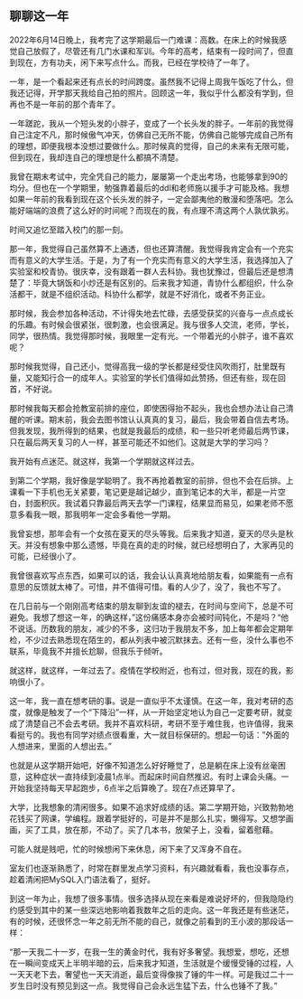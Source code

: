 ## 聊聊这一年

2022年6月14日晚上，我考完了这学期最后一门难课：高数。在床上的时候我感觉自己放假了，尽管还有几门水课和军训。今年的高考，结束有一段时间了，但直到现在，方有功夫，闲下来写点什么。而我，已经在学校待了一年了。

一年，是一个看起来还有点长的时间跨度。虽然我不记得上周我午饭吃了什么，但我还记得，开学那天我给自己拍的照片。回顾这一年，我似乎什么都没有学到，但再也不是一年前的那个青年了。

一年蹉跎，我从一个短头发的小胖子，变成了一个长头发的胖子。一年前的我觉得自己注定不凡，那时候傲气冲天，仿佛自己无所不能，仿佛自己能够完成自己所有的理想，即便我根本没想过要做什么。那时候真的觉得，自己的未来有无限可能，但到现在，我却连自己的理想是什么都搞不清楚。

我曾在期末考试中，完全凭自己的能力，屡屡第一个走出考场，也能够拿到90的均分。但也在一个学期里，勉强靠着最后的ddl和老师施以援手才可能及格。我想如果一年前的我看到现在这个长头发的胖子，一定会鄙夷他的散漫和堕落吧。怎么能好端端的浪费了这么好的时间呢？而现在的我，有点理不清这两个人孰优孰劣。

时间又追忆至踏入校门的那一刻。

那一年，我觉得自己虽然算不上通透，但也还算清醒。我觉得我肯定会有一个充实而有意义的大学生活。于是，为了有一个充实而有意义的大学生活，我选择加入了实验室和校青协。很庆幸，没有跟着一群人去科协。我也犹豫过，但最后还是想清楚了：毕竟大锅饭和小炒还是有区别的。后来我才知道，青协什么都组织，什么杂活都干，就是不组织活动。科协什么都学，就是不好消化，或者不务正业。

那时候，我会参加各种活动，不计得失地去忙碌，去感受获奖的兴奋与一点点成长的乐趣。有时候会很紧张，很刺激，也会很满足。我与很多人交流，老师，学长，同学，很热情。我觉得那时候，我眼里一定有光。一个带着光的小胖子，谁不喜欢呢？

那时候我觉得，自己还小，觉得高我一级的学长都是经受住风吹雨打，肚里既有量，又能知行合一的成年人。实验室的学长们值得如此赞扬，但还有些，现在回首，不好说。

那时候我每天都会抢教室前排的座位，即使困得抬不起头，我也会想办法让自己清醒的听课。期末前，我会去图书馆认认真真的复习，最后，我会带着自信去考场。但我发现，我所得到的结果，也就是我最后的成绩，和一些只听老师最后两节课，只在最后两天复习的人一样，甚至可能还不如他们。这就是大学的学习吗？

我开始有点迷茫。就这样，我第一个学期就这样过去。

到第二个学期，我好像是学聪明了。我不再抢着教室的前排，但也不会在后排。上课看一下手机也无关紧要，笔记更是越记越少，直到笔记本的大半，都是一片空白，封面积灰。我试着只靠最后两天去学一门课程，结果显而易见，如果老师不愿意多看我一眼，那我明年一定会多看他一学期。

我曾妄想，那年会有一个女孩在夏天的尽头等我。后来我才知道，夏天的尽头是秋天。并没有想象中那么遗憾，毕竟在真的走的时候，就已经想明白了，大家再见的可能，已经很小了。

我曾很喜欢写点东西，如果可以的话，我会认认真真地给朋友看，如果能有一点有意思的反馈就太棒了。可惜，并不值得可惜。看的人少了，没了，我也不写了。

在几日前与一个刚刚高考结束的朋友聊到友谊的褪去，在时间与空间下，总是不可避免。我想了想这一年，的确这样，”这份痛感本身亦会被时间钝化，不是吗？“他不说话。历数我的朋友，减少的不多，这归功于我朋友不多，加上每年都会定期年检，不少过去熟悉现在陌生的，都从列表中被沉默抹去。还有一些，没什么事也不联系，毕竟我不并擅长尬聊，但我乐于倾听。

就这样，就这样，一年过去了。疫情在学校附近，也有过，但对我，现在的我，影响很小了。

这一年，我一直在想考研的事。说是一直似乎不太谨慎。在这一年，我对考研的态度，就像是触发了一个“下降沿”一样，从一开始坚定地认为自己一定要考研，就变成了清楚自己不会去考研。我并不喜欢科研，考研不至于难住我，也许值得，我来看挺亏的。我也有同学对绩点很看重，大一就目标保研的。想起一句话：”外面的人想进来，里面的人想出去。”

也就是从这学期开始吧，好像不知道怎么好好睡觉了，总是躺在床上没有丝毫困意，这种症状一直持续到凌晨1点半。而起床时间自然推迟。有时上课会头痛。一开始我坚持每天早起跑步，6点半之后算晚了。现在7点还算早了。

大学，比我想象的清闲很多。如果不追求好成绩的话。第二学期开始，兴致勃勃地花钱买了网课，学编程。跟着学挺好的，可是并不是那么扎实，懒得写。又想学画画，买了工具，放在那，不动了。买了几本书，放架子上，没看，留着慰藉。

可能人就是贱吧，忙的时候想闲下来休息，闲下来了又浑身不自在。

室友们也逐渐熟悉了，时常在群里发点学习资料，有兴趣就看看，我也没事存点，趁着清闲把MySQL入门语法看了，挺好。

到这一年为止，我想了很多事情。很多选择从现在来看是难说好坏的，但我隐隐约约感受到其中的某一些深远地影响着我数年之后的走向。这一年我还是有些迷茫，有的时候，还很怀念一年之前无所不能的自己，就像之前看到的王小波的那段话一样：

“那一天我二十一岁，在我一生的黄金时代，我有好多奢望。我想爱，想吃，还想在一瞬间变成天上半明半暗的云，后来我才知道，生活就是个缓慢受锤的过程，人一天天老下去，奢望也一天天消逝，最后变得像挨了锤的牛一样。可是我过二十一岁生日时没有预见到这一点。我觉得自己会永远生猛下去，什么也锤不了我。”
